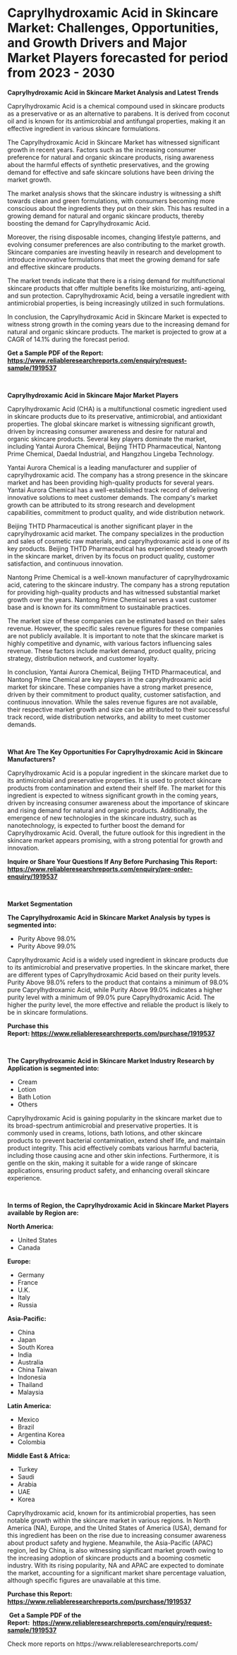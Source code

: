 <p><h1>Caprylhydroxamic Acid in Skincare Market: Challenges, Opportunities, and Growth Drivers and Major Market Players forecasted for period from 2023 - 2030</h1></p><p><strong>Caprylhydroxamic Acid in Skincare Market Analysis and Latest Trends</strong></p>
<p><p>Caprylhydroxamic Acid is a chemical compound used in skincare products as a preservative or as an alternative to parabens. It is derived from coconut oil and is known for its antimicrobial and antifungal properties, making it an effective ingredient in various skincare formulations.</p><p>The Caprylhydroxamic Acid in Skincare Market has witnessed significant growth in recent years. Factors such as the increasing consumer preference for natural and organic skincare products, rising awareness about the harmful effects of synthetic preservatives, and the growing demand for effective and safe skincare solutions have been driving the market growth.</p><p>The market analysis shows that the skincare industry is witnessing a shift towards clean and green formulations, with consumers becoming more conscious about the ingredients they put on their skin. This has resulted in a growing demand for natural and organic skincare products, thereby boosting the demand for Caprylhydroxamic Acid.</p><p>Moreover, the rising disposable incomes, changing lifestyle patterns, and evolving consumer preferences are also contributing to the market growth. Skincare companies are investing heavily in research and development to introduce innovative formulations that meet the growing demand for safe and effective skincare products.</p><p>The market trends indicate that there is a rising demand for multifunctional skincare products that offer multiple benefits like moisturizing, anti-ageing, and sun protection. Caprylhydroxamic Acid, being a versatile ingredient with antimicrobial properties, is being increasingly utilized in such formulations.</p><p>In conclusion, the Caprylhydroxamic Acid in Skincare Market is expected to witness strong growth in the coming years due to the increasing demand for natural and organic skincare products. The market is projected to grow at a CAGR of 14.1% during the forecast period.</p></p>
<p><strong>Get a Sample PDF of the Report:&nbsp; <a href="https://www.reliableresearchreports.com/enquiry/request-sample/1919537">https://www.reliableresearchreports.com/enquiry/request-sample/1919537</a></strong></p>
<p>&nbsp;</p>
<p><strong>Caprylhydroxamic Acid in Skincare Major Market Players</strong></p>
<p><p>Caprylhydroxamic Acid (CHA) is a multifunctional cosmetic ingredient used in skincare products due to its preservative, antimicrobial, and antioxidant properties. The global skincare market is witnessing significant growth, driven by increasing consumer awareness and desire for natural and organic skincare products. Several key players dominate the market, including Yantai Aurora Chemical, Beijing THTD Pharmaceutical, Nantong Prime Chemical, Daedal Industrial, and Hangzhou Lingeba Technology.</p><p>Yantai Aurora Chemical is a leading manufacturer and supplier of caprylhydroxamic acid. The company has a strong presence in the skincare market and has been providing high-quality products for several years. Yantai Aurora Chemical has a well-established track record of delivering innovative solutions to meet customer demands. The company's market growth can be attributed to its strong research and development capabilities, commitment to product quality, and wide distribution network.</p><p>Beijing THTD Pharmaceutical is another significant player in the caprylhydroxamic acid market. The company specializes in the production and sales of cosmetic raw materials, and caprylhydroxamic acid is one of its key products. Beijing THTD Pharmaceutical has experienced steady growth in the skincare market, driven by its focus on product quality, customer satisfaction, and continuous innovation. </p><p>Nantong Prime Chemical is a well-known manufacturer of caprylhydroxamic acid, catering to the skincare industry. The company has a strong reputation for providing high-quality products and has witnessed substantial market growth over the years. Nantong Prime Chemical serves a vast customer base and is known for its commitment to sustainable practices.</p><p>The market size of these companies can be estimated based on their sales revenue. However, the specific sales revenue figures for these companies are not publicly available. It is important to note that the skincare market is highly competitive and dynamic, with various factors influencing sales revenue. These factors include market demand, product quality, pricing strategy, distribution network, and customer loyalty.</p><p>In conclusion, Yantai Aurora Chemical, Beijing THTD Pharmaceutical, and Nantong Prime Chemical are key players in the caprylhydroxamic acid market for skincare. These companies have a strong market presence, driven by their commitment to product quality, customer satisfaction, and continuous innovation. While the sales revenue figures are not available, their respective market growth and size can be attributed to their successful track record, wide distribution networks, and ability to meet customer demands.</p></p>
<p>&nbsp;</p>
<p><strong>What Are The Key Opportunities For Caprylhydroxamic Acid in Skincare Manufacturers?</strong></p>
<p><p>Caprylhydroxamic Acid is a popular ingredient in the skincare market due to its antimicrobial and preservative properties. It is used to protect skincare products from contamination and extend their shelf life. The market for this ingredient is expected to witness significant growth in the coming years, driven by increasing consumer awareness about the importance of skincare and rising demand for natural and organic products. Additionally, the emergence of new technologies in the skincare industry, such as nanotechnology, is expected to further boost the demand for Caprylhydroxamic Acid. Overall, the future outlook for this ingredient in the skincare market appears promising, with a strong potential for growth and innovation.</p></p>
<p><strong>Inquire or Share Your Questions If Any Before Purchasing This Report: <a href="https://www.reliableresearchreports.com/enquiry/pre-order-enquiry/1919537">https://www.reliableresearchreports.com/enquiry/pre-order-enquiry/1919537</a></strong></p>
<p>&nbsp;</p>
<p><strong>Market Segmentation</strong></p>
<p><strong>The Caprylhydroxamic Acid in Skincare Market Analysis by types is segmented into:</strong></p>
<p><ul><li>Purity Above 98.0%</li><li>Purity Above 99.0%</li></ul></p>
<p><p>Caprylhydroxamic Acid is a widely used ingredient in skincare products due to its antimicrobial and preservative properties. In the skincare market, there are different types of Caprylhydroxamic Acid based on their purity levels. Purity Above 98.0% refers to the product that contains a minimum of 98.0% pure Caprylhydroxamic Acid, while Purity Above 99.0% indicates a higher purity level with a minimum of 99.0% pure Caprylhydroxamic Acid. The higher the purity level, the more effective and reliable the product is likely to be in skincare formulations.</p></p>
<p><strong>Purchase this Report:&nbsp;<a href="https://www.reliableresearchreports.com/purchase/1919537">https://www.reliableresearchreports.com/purchase/1919537</a></strong></p>
<p>&nbsp;</p>
<p><strong>The Caprylhydroxamic Acid in Skincare Market Industry Research by Application is segmented into:</strong></p>
<p><ul><li>Cream</li><li>Lotion</li><li>Bath Lotion</li><li>Others</li></ul></p>
<p><p>Caprylhydroxamic Acid is gaining popularity in the skincare market due to its broad-spectrum antimicrobial and preservative properties. It is commonly used in creams, lotions, bath lotions, and other skincare products to prevent bacterial contamination, extend shelf life, and maintain product integrity. This acid effectively combats various harmful bacteria, including those causing acne and other skin infections. Furthermore, it is gentle on the skin, making it suitable for a wide range of skincare applications, ensuring product safety, and enhancing overall skincare experience.</p></p>
<p>&nbsp;</p>
<p><strong>In terms of Region, the Caprylhydroxamic Acid in Skincare Market Players available by Region are:</strong></p>
<p>
    <p> <strong> North America: </strong>
        <ul>
            <li>United States</li>
            <li>Canada</li>
        </ul>
        </p> 
    <p> <strong> Europe: </strong>
        <ul>
            <li>Germany</li>
            <li>France</li>
            <li>U.K.</li>
            <li>Italy</li>
            <li>Russia</li>
        </ul>
        </p> 
    <p> <strong> Asia-Pacific: </strong>
        <ul>
            <li>China</li>
            <li>Japan</li>
            <li>South Korea</li>
            <li>India</li>
            <li>Australia</li>
            <li>China Taiwan</li>
            <li>Indonesia</li>
            <li>Thailand</li>
            <li>Malaysia</li>
        </ul>
        </p> 
    <p> <strong> Latin America: </strong>
        <ul>
            <li>Mexico</li>
            <li>Brazil</li>
            <li>Argentina Korea</li>
            <li>Colombia</li>
        </ul>
        </p> 
    <p> <strong> Middle East & Africa: </strong>
        <ul>
            <li>Turkey</li>
            <li>Saudi</li>
            <li>Arabia</li>
            <li>UAE</li>
            <li>Korea</li>
        </ul>
    </p>
    </p>
<p><p>Caprylhydroxamic acid, known for its antimicrobial properties, has seen notable growth within the skincare market in various regions. In North America (NA), Europe, and the United States of America (USA), demand for this ingredient has been on the rise due to increasing consumer awareness about product safety and hygiene. Meanwhile, the Asia-Pacific (APAC) region, led by China, is also witnessing significant market growth owing to the increasing adoption of skincare products and a booming cosmetic industry. With its rising popularity, NA and APAC are expected to dominate the market, accounting for a significant market share percentage valuation, although specific figures are unavailable at this time.</p></p>
<p><strong>Purchase this Report: <a href="https://www.reliableresearchreports.com/purchase/1919537">https://www.reliableresearchreports.com/purchase/1919537</a></strong></p>
<p>&nbsp;<strong>Get a Sample PDF of the Report:&nbsp;&nbsp;<a href="https://www.reliableresearchreports.com/enquiry/request-sample/1919537">https://www.reliableresearchreports.com/enquiry/request-sample/1919537</a></strong></p>
<p><strong></strong></p>
<p>Check more reports on https://www.reliableresearchreports.com/</p>